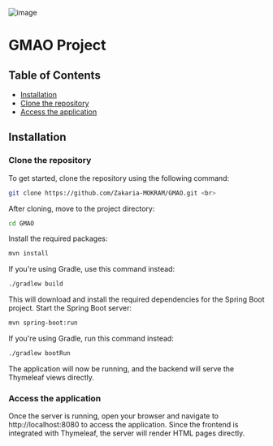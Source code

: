 ![image](https://github.com/user-attachments/assets/12d5b00e-39e1-4210-a36a-4b8db8be12dc)


# GMAO Project

## Table of Contents
- [Installation](#installation)
- [Clone the repository](#Clone_the_repository)
- [Access the application](#Access_the_application)

## Installation

### Clone the repository
To get started, clone the repository using the following command:
```bash
git clone https://github.com/Zakaria-MOKRAM/GMAO.git <br>
```
After cloning, move to the project directory:<br>
```bash
cd GMAO
```
Install the required packages:<br>
```bash
mvn install
```
If you're using Gradle, use this command instead:
```bash
./gradlew build
```
This will download and install the required dependencies for the Spring Boot project.
Start the Spring Boot server:
```bash
mvn spring-boot:run
```
If you're using Gradle, run this command instead:
```bash
./gradlew bootRun
```
The application will now be running, and the backend will serve the Thymeleaf views directly.
### Access the application
Once the server is running, open your browser and navigate to http://localhost:8080 to access the application. Since the frontend is integrated with Thymeleaf, the server will render HTML pages directly.

